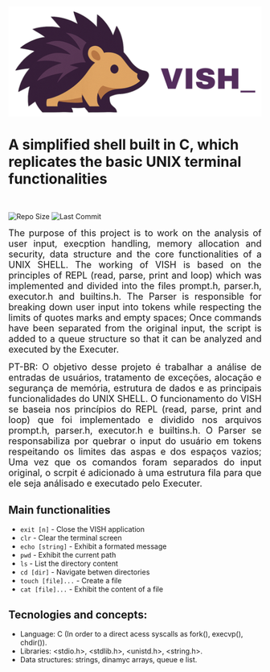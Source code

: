 <img src="assests/logo.png" alt="VISH" width="700" align="center"/>

<br>
<h1>A simplified shell built in C, which replicates the basic UNIX terminal functionalities</h1>
<br>

![Repo Size](https://img.shields.io/github/repo-size/viniXLeite/mini_shell_terminal_C) 
![Last Commit](https://img.shields.io/github/last-commit/viniXLeite/mini_shell_terminal_C)

<span style="font-size:18px; text-align: justify; display: block; width: 100%">The purpose of this project is to work on the analysis of user input, execption handling, memory allocation and security, data structure and the core functionalities of a UNIX SHELL. The working of VISH is based on the principles of REPL (read, parse, print and loop) which was implemented and divided into the files prompt.h, parser.h, executor.h and builtins.h. The Parser is responsible for breaking down user input into tokens while respecting the limits of quotes marks and empty spaces; Once commands have been separated from the original input, the script is added to a queue structure so that it can be analyzed and executed by the Executer.</span>

<span style="font-size:18px; text-align: justify; display: block; width: 100%">PT-BR: O objetivo desse projeto é trabalhar a análise de entradas de usuários, tratamento de exceções, alocação e segurança de memória, estrutura de dados e as principais funcionalidades do UNIX SHELL. O funcionamento do VISH se baseia nos princípios do REPL (read, parse, print and loop) que foi implementado e dividido nos arquivos prompt.h, parser.h, executor.h e builtins.h. O Parser se responsabiliza por quebrar o input do usuário em tokens respeitando os limites das aspas e dos espaços vazios; Uma vez que os comandos foram separados do input original, o scrpit é adicionado à uma estrutura fila para que ele seja análisado e executado pelo Executer.</span>

## Main functionalities

- `exit [n]` - Close the VISH application
- `clr` - Clear the terminal screen
- `echo [string]` - Exhibit a formated message
- `pwd` - Exhibit the current path
- `ls` - List the directory content
- `cd [dir]` - Navigate betwen directories
- `touch [file]...` - Create a file
- `cat [file]...` - Exhibit the content of a file

## Tecnologies and concepts:

- Language: C (In order to a direct acess syscalls as fork(), execvp(), chdir()).
- Libraries: <stdio.h>, <stdlib.h>, <unistd.h>, <string.h>.
- Data structures: strings, dinamyc arrays, queue e list.

